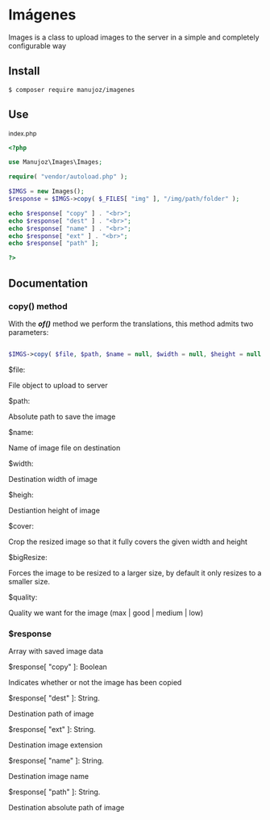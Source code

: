 # Imágenes

Images is a class to upload images to the server in a simple and completely configurable way

## Install

```
$ composer require manujoz/imagenes
```

## Use



<span style="font-size:12px">index.php</span>

```php
<?php

use Manujoz\Images\Images;

require( "vendor/autoload.php" );

$IMGS = new Images();
$response = $IMGS->copy( $_FILES[ "img" ], "/img/path/folder" );

echo $response[ "copy" ] . "<br>";
echo $response[ "dest" ] . "<br>";
echo $response[ "name" ] . "<br>";
echo $response[ "ext" ] . "<br>";
echo $response[ "path" ];

?>

```

## Documentation

### copy() method

With the **_of()_** method we perform the translations, this method admits two parameters:

```php

$IMGS->copy( $file, $path, $name = null, $width = null, $height = null, $cover = true, $bigResize = false, $quality = "good" );

```

$file:

File object to upload to server

$path:

Absolute path to save the image

$name:

Name of image file on destination

$width: 

Destination width of image

$heigh:

Destiantion height of image

$cover:

Crop the resized image so that it fully covers the given width and height

$bigResize:

Forces the image to be resized to a larger size, by default it only resizes to a smaller size.

$quality:

Quality we want for the image (max | good | medium | low)


### $response

Array with saved image data

$response[ "copy" ]: Boolean

Indicates whether or not the image has been copied

$response[ "dest" ]: String.

Destination path of image

$response[ "ext" ]: String.

Destination image extension

$response[ "name" ]: String.

Destination image name

$response[ "path" ]: String.

Destination absolute path of image


